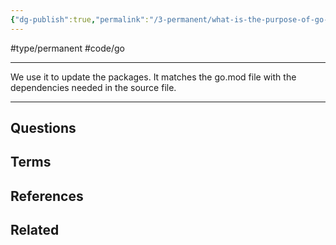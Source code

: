 ```yaml
---
{"dg-publish":true,"permalink":"/3-permanent/what-is-the-purpose-of-go-mod-tidy/","created":"2023-08-03T06:33:41.102-06:00","updated":"2023-08-16T13:57:10.556-06:00"}
---
```


#type/permanent #code/go 

---
We use it to update the packages. It matches the go.mod file with the dependencies needed in the source file.

---
## Questions
## Terms

## References

## Related
